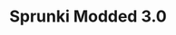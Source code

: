 ---
slug: sprunki-modded-30
title: Sprunki Modded 3.0
description: "Sprunki Modded 3.0 is an exciting online game. Play for free directly in your browser!"
icon: /images/popular_mods/Sprunki Modded 3.0.png
url: https://wowtbc.net/sprunkin/sprunki-modded3/index.html
previewImage: /images/popular_mods/Sprunki Modded 3.0.png
type: popular mods

# SEO配置
seo:
  title: "Sprunki Modded 3.0 - Play Free Online Game | Fun Browser Games"
  description: "Sprunki Modded 3.0 - Play this fun online game for free in your browser. No download required!"
  ogImage: "/images/popular_mods/Sprunki Modded 3.0.png"
  keywords: "sprunki-modded-30, online game, browser game, free game, popular mods game, play online"

videoUrls:
  - https://www.youtube.com/embed/example1
  - https://www.youtube.com/embed/example2

whyPlay:
  title: "Why Play Sprunki Modded 3.0?"
  items:
    - "Immersive Gameplay: Sprunki Modded 3.0 offers an engaging and immersive gaming experience that will keep you entertained for hours"
    - "Challenging Levels: Test your skills with increasingly difficult challenges and obstacles"
    - "Beautiful Graphics: Enjoy stunning visuals and smooth animations that bring the game world to life"
    - "Regular Updates: New content and features are added regularly to keep the game fresh and exciting"
    - "Free to Play: Experience all the fun without spending a penny"
    - "Community Features: Connect with other players, share strategies, and compete for high scores"
    - "Cross-Platform: Play on any device with a web browser, no downloads required"

features:
  title: "Key Features of Sprunki Modded 3.0"
  image: "/images/popular_mods/Sprunki Modded 3.0.png"
  items:
    - "Intuitive Controls: Easy to learn controls make Sprunki Modded 3.0 accessible for players of all skill levels"
    - "Multiple Game Modes: Enjoy various gameplay options that provide different challenges and experiences"
    - "Character Customization: Personalize your gaming experience with unique characters and items"
    - "Achievement System: Complete special tasks to earn rewards and recognition"
    - "Leaderboards: Compete with players worldwide and see who can achieve the highest scores"

characteristics:
  title: "Game Characteristics"
  image: "/images/popular_mods/Sprunki Modded 3.0.png"
  items:
    - "Genre: Popular mods game with elements of strategy and skill"
    - "Difficulty: Suitable for both casual gamers and those seeking a challenge"
    - "Play Time: Quick sessions or extended gameplay, depending on your preference"
    - "Art Style: Vibrant and engaging visuals that enhance the gaming experience"
    - "Sound Design: Immersive audio that complements the gameplay perfectly"

info: "Sprunki Modded 3.0 is an exciting online game that offers players a unique and engaging gaming experience. With its intuitive controls, stunning visuals, and challenging gameplay, Sprunki Modded 3.0 provides hours of entertainment for players of all ages and skill levels. Whether you're looking for a quick gaming session during a break or an extended play session, Sprunki Modded 3.0 delivers an immersive experience that will keep you coming back for more. The game features multiple levels of increasing difficulty, ensuring that players are constantly challenged as they progress. With regular updates adding new content and features, Sprunki Modded 3.0 remains fresh and exciting, providing endless entertainment options for its growing community of players."

howToPlayIntro: "Welcome to Sprunki Modded 3.0! This guide will walk you through the basics and help you master the game. Whether you're a beginner or looking to improve your skills, these tips and instructions will enhance your gaming experience."

howToPlaySteps:
  - title: "Getting Started"
    description: "Begin your Sprunki Modded 3.0 adventure by familiarizing yourself with the controls. Use your keyboard or mouse to navigate through the game interface. The tutorial will guide you through the basic mechanics and help you understand the objectives."
  - title: "Understanding the Objectives"
    description: "In Sprunki Modded 3.0, your main goal is to progress through levels by completing specific objectives. Each level presents unique challenges that require different strategies and approaches."
  - title: "Mastering the Controls"
    description: "Practice using the controls to improve your precision and reaction time. Sprunki Modded 3.0 requires quick reflexes and strategic thinking to overcome obstacles and defeat opponents."
  - title: "Utilizing Power-ups"
    description: "Collect power-ups throughout the game to enhance your abilities and overcome difficult challenges. Each power-up offers unique advantages that can be crucial for success."
  - title: "Developing Strategies"
    description: "As you progress in Sprunki Modded 3.0, develop effective strategies for different scenarios. Analyze patterns, anticipate challenges, and adapt your approach to maximize your performance."

faq:
  title: "Frequently Asked Questions about Sprunki Modded 3.0"
  items:
    - question: "Is Sprunki Modded 3.0 free to play?"
      answer: "Yes, Sprunki Modded 3.0 is completely free to play directly in your web browser. No downloads or purchases are required to enjoy the full game experience."
    - question: "Can I play Sprunki Modded 3.0 on mobile devices?"
      answer: "Yes, Sprunki Modded 3.0 is optimized for both desktop and mobile play. You can enjoy the game on any device with a web browser and internet connection."
    - question: "Are there any in-game purchases?"
      answer: "While Sprunki Modded 3.0 is free to play, there may be optional in-game purchases available for cosmetic items or additional features that don't affect core gameplay."
    - question: "How often is Sprunki Modded 3.0 updated?"
      answer: "The developers regularly update Sprunki Modded 3.0 with new content, features, and improvements based on player feedback and game performance."
    - question: "Can I play Sprunki Modded 3.0 offline?"
      answer: "Currently, Sprunki Modded 3.0 requires an internet connection to play as it's a browser-based online game."
    - question: "Is Sprunki Modded 3.0 suitable for children?"
      answer: "Yes, Sprunki Modded 3.0 is designed to be family-friendly and suitable for players of all ages."
    - question: "How do I report bugs or issues?"
      answer: "If you encounter any problems while playing Sprunki Modded 3.0, you can report them through the game's support page or contact the developers directly through their website."
    - question: "Still Have Questions?"
      answer: "If you have additional questions about Sprunki Modded 3.0 that aren't covered in this FAQ, please visit our support center or contact our customer service team for assistance."
---